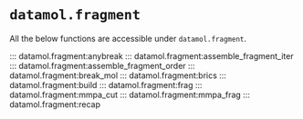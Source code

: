 # `datamol.fragment`

All the below functions are accessible under `datamol.fragment`.

::: datamol.fragment:anybreak
::: datamol.fragment:assemble_fragment_iter
::: datamol.fragment:assemble_fragment_order
::: datamol.fragment:break_mol
::: datamol.fragment:brics
::: datamol.fragment:build
::: datamol.fragment:frag
::: datamol.fragment:mmpa_cut
::: datamol.fragment:mmpa_frag
::: datamol.fragment:recap

